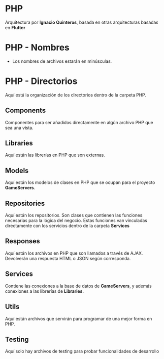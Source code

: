 # PHP

Arquitectura por **Ignacio Quinteros**, basada en otras arquitecturas basadas en **Flutter**

# PHP - Nombres

- Los nombres de archivos estarán en minúsculas.

# PHP - Directorios

Aquí está la organización de los directorios dentro de la carpeta PHP.

## Components

Componentes para ser añadidos directamente en algún archivo PHP que sea una vista.

## Libraries

Aquí están las librerías en PHP que son externas.

## Models

Aquí están los modelos de clases en PHP que se ocupan para el proyecto **GameServers**.

## Repositories

Aquí están los repositorios. Son clases que contienen las funciones necesarias para la lógica del negocio. Estas funciones van vinculadas directamente con los servicios dentro de la carpeta **Services**

## Responses

Aquí están los archivos en PHP que son llamados a través de AJAX. Devolverán una respuesta HTML o JSON según corresponda.

## Services

Contiene las conexiones a la base de datos de **GameServers**, y además conexiones a las librerías de **Libraries**.

## Utils

Aquí están archivos que servirán para programar de una mejor forma en PHP.

## Testing

Aquí solo hay archivos de testing para probar funcionalidades de desarrollo